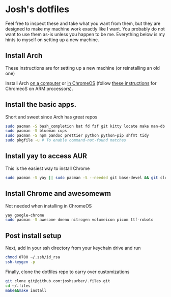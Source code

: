 # Josh's dotfiles

Feel free to inspect these and take what you want from them, but they are designed to make my machine work exactly like I want. You probably do not want to use them as-is unless you happen to be me. Everything below is my hints to myself on setting up a new machine.

## Install Arch

These instructions are for setting up a new machine (or reinstalling an old one)

Install Arch [on a computer](https://wiki.archlinux.org/title/Installation_guide)
or
[in ChromeOS](https://wiki.archlinux.org/title/Chrome_OS_devices/Crostini)
(follow [these instructions](https://gist.github.com/rstacruz/aeb2273d19e5f5ffbe27a973cb82717f) for ChromeoS on ARM processors).

## Install the basic apps.

Short and sweet since Arch has great repos

```bash
sudo pacman -S bash_completion bat fd fzf git kitty locate make man-db neofetch neovim pkgfile qutebrowser ripgrep starship stow tldr ttf-cascadia-code unzip xclip xscreensaver
sudo pacman -S blueman cups
sudo pacman -S npm pandoc prettier python python-pip shfmt tidy
sudo pkgfile -u # To enable command-not-found matches
```

## Install yay to access AUR

This is the easiest way to install Chrome

```bash
sudo pacman -S yay || sudo pacman -S --needed git base-devel && git clone https://aur.archlinux.org/yay.git && cd yay && makepkg -si
```

## Install Chrome and awesomewm

Not needed when installing in ChromeOS

```bash
yay google-chrome
sudo pacman -S awesome dmenu nitrogen volumeicon picom ttf-roboto
```

## Post install setup

Next, add in your ssh directory from your keychain drive and run

```bash
chmod 0700 ~/.ssh/id_rsa
ssh-keygen -p
```

Finally, clone the dotfiles repo to carry over customizations

```bash
git clone git@github.com:joshsurber/.files.git
cd ~/.files
make&&make install
```
